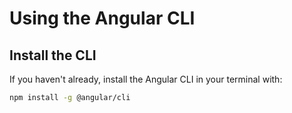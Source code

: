 # Using the Angular CLI

## Install the CLI

If you haven't already, install the Angular CLI in your terminal with:

```zsh
npm install -g @angular/cli
```